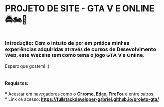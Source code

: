 # PROJETO DE SITE - GTA V E ONLINE 🚔🏍🚁

# <h3>Introdução: Com o intuito de por em prática minhas experiências adquiridas através de cursos de Desevolvimento Web, este Website tem como tema o jogo GTA V e Online.
Espero que gostem! ;)</h3>

# <h4>Requisitos: <br>
º Acessar em navegadores como o <strong>Chrome, Edge, FireFox</strong> e entre outros; <br>
º Link de acesso: <strong>https://fullstackdeveloper-gabriel.github.io/projeto-gta/</strong>
</h4>
